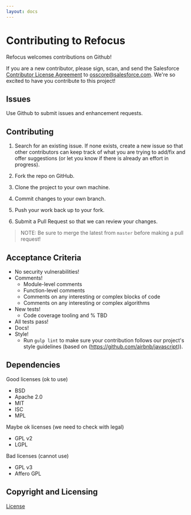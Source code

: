 ```yaml
---
layout: docs
---
```


# Contributing to Refocus

Refocus welcomes contributions on Github!

If you are a new contributor, please sign, scan, and send the Salesforce [Contributor License Agreement](./SFDC_CLA.pdf) to osscore@salesforce.com. We're so excited to have you contribute to this project!

## Issues

Use Github to submit issues and enhancement requests.

## Contributing

1. Search for an existing issue. If none exists, create a new issue so that other contributors can keep track of what you are trying to add/fix and offer suggestions (or let you know if there is already an effort in progress).

1. Fork the repo on GitHub.

1. Clone the project to your own machine.

1. Commit changes to your own branch.

1. Push your work back up to your fork.

1. Submit a Pull Request so that we can review your changes.

> NOTE: Be sure to merge the latest from `master` before making a pull request!

## Acceptance Criteria

- No security vulnerabilities!
- Comments!
  - Module-level comments
  - Function-level comments
  - Comments on any interesting or complex blocks of code
  - Comments on any interesting or complex algorithms
- New tests!
  - Code coverage tooling and % TBD
- All tests pass!
- Docs!
- Style!
  - Run `gulp lint` to make sure your contribution follows our project's style guidelines (based on (https://github.com/airbnb/javascript)).

## Dependencies

Good licenses (ok to use)
- BSD
- Apache 2.0
- MIT
- ISC
- MPL

Maybe ok licenses (we need to check with legal)
- GPL v2 
- LGPL

Bad licenses (cannot use)
- GPL v3
- Affero GPL

## Copyright and Licensing

[License](./LICENSE.txt)
